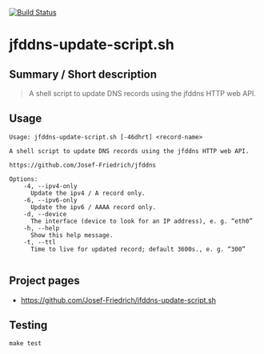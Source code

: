 [![Build Status](https://travis-ci.org/Josef-Friedrich/jfddns-update-script.sh.svg?branch=master)](https://travis-ci.org/Josef-Friedrich/jfddns-update-script.sh)

# jfddns-update-script.sh


## Summary / Short description

> A shell script to update DNS records using the jfddns HTTP web API.

## Usage

```
Usage: jfddns-update-script.sh [-46dhrt] <record-name>

A shell script to update DNS records using the jfddns HTTP web API.

https://github.com/Josef-Friedrich/jfddns

Options:
	-4, --ipv4-only
	  Update the ipv4 / A record only.
	-6, --ipv6-only
	  Update the ipv6 / AAAA record only.
	-d, --device
	  The interface (device to look for an IP address), e. g. “eth0”
	-h, --help
	  Show this help message.
	-t, --ttl
	  Time to live for updated record; default 3600s., e. g. “300”


```

## Project pages

* https://github.com/Josef-Friedrich/jfddns-update-script.sh

## Testing

```
make test
```

